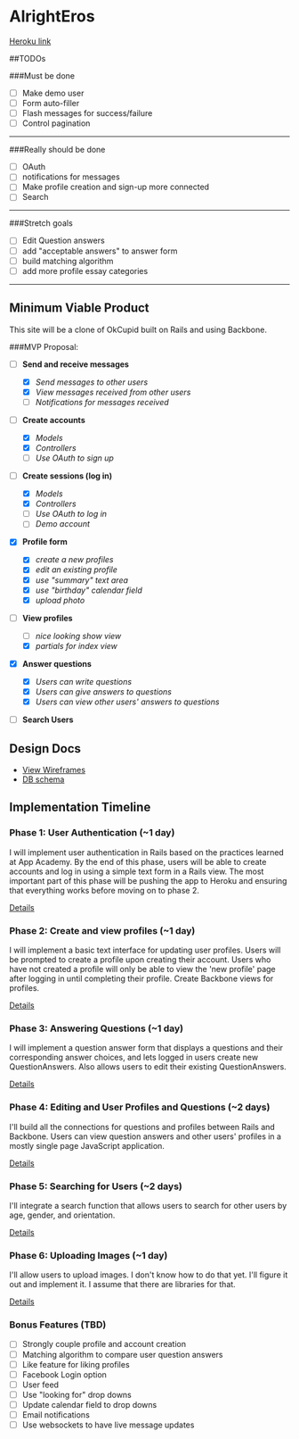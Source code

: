 # AlrightEros

[Heroku link][heroku]

##TODOs

###Must be done
* [ ] Make demo user
* [ ] Form auto-filler
* [ ] Flash messages for success/failure
* [ ] Control pagination

----
###Really should be done
* [ ] OAuth
* [ ] notifications for messages
* [ ] Make profile creation and sign-up more connected
* [ ] Search

----
###Stretch goals
* [ ] Edit Question answers
* [ ] add "acceptable answers" to answer form
* [ ] build matching algorithm
* [ ] add more profile essay categories

[heroku]: http://alrighteros.herokuapp.com

----
## Minimum Viable Product
This site will be a clone of OkCupid built on Rails and using Backbone.

###MVP Proposal:
- [ ] **Send and receive messages**
  * [x] *Send messages to other users*
  * [x] *View messages received from other users*
  * [ ] *Notifications for messages received*
- [ ] **Create accounts**
  * [x] *Models*
  * [x] *Controllers*
  * [ ] *Use OAuth to sign up*
- [ ] **Create sessions (log in)**
  * [x] *Models*
  * [x] *Controllers*
  * [ ] *Use OAuth to log in*
  * [ ] *Demo account*
- [x] **Profile form**
  * [x] *create a new profiles*
  * [x] *edit an existing profile*
  * [x] *use "summary" text area*
  * [x] *use "birthday" calendar field*
  * [x] *upload photo*
- [ ] **View profiles**
  * [ ] *nice looking show view*
  * [x] *partials for index view*
- [x] **Answer questions**
  * [x] *Users can write questions*
  * [x] *Users can give answers to questions*
  * [x] *Users can view other users' answers to questions*
- [ ] **Search Users**


## Design Docs
* [View Wireframes][views]
* [DB schema][schema]

[views]: ./docs/views.md
[schema]: ./docs/schema.md

## Implementation Timeline

### Phase 1: User Authentication (~1 day)
I will implement user authentication in Rails based on the practices learned at App Academy. By the end of this phase, users will be able to create accounts and log in using a simple text form in a Rails view. The most important part of this phase will be pushing the app to Heroku and ensuring that everything works before moving on to phase 2.

[Details][phase-one]

### Phase 2: Create and view profiles (~1 day)
I will implement a basic text interface for updating user profiles. Users will be prompted to create a profile upon creating their account. Users who have not created a profile will only be able to view the 'new profile' page after logging in until completing their profile. Create Backbone views for profiles.

[Details][phase-two]

### Phase 3: Answering Questions (~1 day)
I will implement a question answer form that displays a questions and their corresponding answer choices, and lets logged in users create new QuestionAnswers. Also allows users to edit their existing QuestionAnswers.

[Details][phase-three]

### Phase 4: Editing and User Profiles and Questions (~2 days)
I'll build all the connections for questions and profiles between Rails and Backbone. Users can view question answers and other users' profiles in a mostly single page JavaScript application.

[Details][phase-four]

### Phase 5: Searching for Users (~2 days)
I'll integrate a search function that allows users to search for other users by age, gender, and orientation.

[Details][phase-five]

### Phase 6: Uploading Images (~1 day)
I'll allow users to upload images. I don't know how to do that yet. I'll figure it out and implement it. I assume that there are libraries for that.

[Details][phase-six]

### Bonus Features (TBD)
- [ ] Strongly couple profile and account creation
- [ ] Matching algorithm to compare user question answers
- [ ] Like feature for liking profiles
- [ ] Facebook Login option
- [ ] User feed
- [ ] Use "looking for" drop downs
- [ ] Update calendar field to drop downs
- [ ] Email notifications
- [ ] Use websockets to have live message updates

[phase-one]: ./docs/phases/phase1.md
[phase-two]: ./docs/phases/phase2.md
[phase-three]: ./docs/phases/phase3.md
[phase-four]: ./docs/phases/phase4.md
[phase-five]: ./docs/phases/phase5.md
[phase-six]: ./docs/phases/phase6.md
